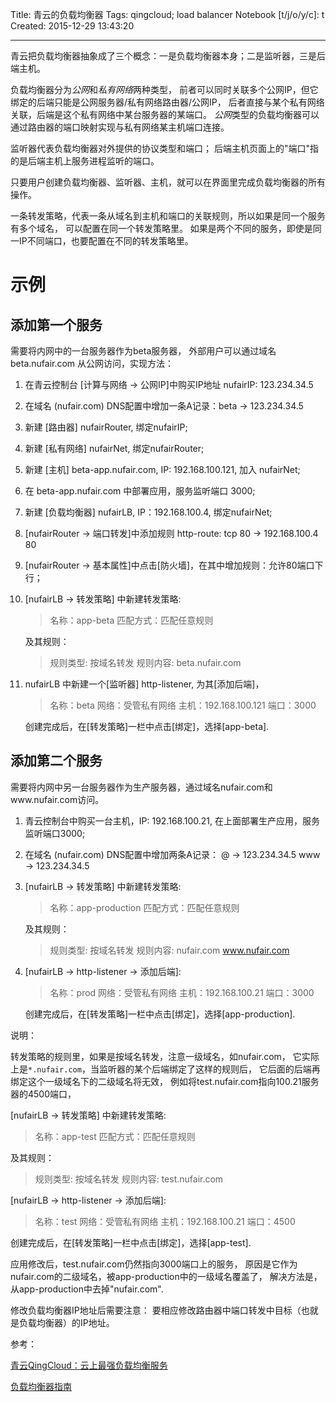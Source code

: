 Title: 青云的负载均衡器
Tags: qingcloud; load balancer
Notebook [t/j/o/y/c]: t
Created: 2015-12-29 13:43:20

------

青云把负载均衡器抽象成了三个概念：一是负载均衡器本身；二是监听器，三是后端主机。

负载均衡器分为*公网*和*私有网络*两种类型，
前者可以同时关联多个公网IP，但它绑定的后端只能是公网服务器/私有网络路由器/公网IP，
后者直接与某个私有网络关联，后端是这个私有网络中某台服务器的某端口。
*公网*类型的负载均衡器可以通过路由器的端口映射实现与私有网络某主机端口连接。

监听器代表负载均衡器对外提供的协议类型和端口；
后端主机页面上的"端口"指的是后端主机上服务进程监听的端口。

只要用户创建负载均衡器、监听器、主机，就可以在界面里完成负载均衡器的所有操作。

一条转发策略，代表一条从域名到主机和端口的关联规则，所以如果是同一个服务有多个域名，
可以配置在同一个转发策略里。
如果是两个不同的服务，即使是同一IP不同端口，也要配置在不同的转发策略里。

# 示例

## 添加第一个服务

需要将内网中的一台服务器作为beta服务器，
外部用户可以通过域名 beta.nufair.com 从公网访问，实现方法：

1. 在青云控制台 [计算与网络 -> 公网IP]中购买IP地址 nufairIP: 123.234.34.5

1. 在域名 (nufair.com) DNS配置中增加一条A记录：beta -> 123.234.34.5

1. 新建 [路由器] nufairRouter, 绑定nufairIP;

1. 新建 [私有网络] nufairNet, 绑定nufairRouter;

1. 新建 [主机] beta-app.nufair.com, IP: 192.168.100.121, 加入 nufairNet;

1. 在 beta-app.nufair.com 中部署应用，服务监听端口 3000;

1. 新建 [负载均衡器] nufairLB, IP：192.168.100.4, 绑定nufairNet;

1. [nufairRouter -> 端口转发]中添加规则 http-route: tcp 80 -> 192.168.100.4 80

1. [nufairRouter -> 基本属性]中点击[防火墙]，在其中增加规则：允许80端口下行；

1. [nufairLB -> 转发策略] 中新建转发策略:
   > 名称：app-beta
   > 匹配方式：匹配任意规则

   及其规则：
   > 规则类型: 按域名转发
   > 规则内容: beta.nufair.com

1. nufairLB 中新建一个[监听器] http-listener, 为其[添加后端]，
   > 名称：beta
   > 网络：受管私有网络
   > 主机：192.168.100.121
   > 端口：3000

   创建完成后，在[转发策略]一栏中点击[绑定]，选择[app-beta].

## 添加第二个服务

需要将内网中另一台服务器作为生产服务器，通过域名nufair.com和www.nufair.com访问。

1. 青云控制台中购买一台主机，IP: 192.168.100.21, 在上面部署生产应用，服务监听端口3000;

1. 在域名 (nufair.com) DNS配置中增加两条A记录：
   @ -> 123.234.34.5
   www -> 123.234.34.5

1. [nufairLB -> 转发策略] 中新建转发策略:
   > 名称：app-production
   > 匹配方式：匹配任意规则

   及其规则：
   > 规则类型: 按域名转发
   > 规则内容: nufair.com www.nufair.com


1. [nufairLB -> http-listener -> 添加后端]:
   > 名称：prod
   > 网络：受管私有网络
   > 主机：192.168.100.21
   > 端口：3000

   创建完成后，在[转发策略]一栏中点击[绑定]，选择[app-production].

说明：

转发策略的规则里，如果是按域名转发，注意一级域名，如nufair.com，
它实际上是`*.nufair.com`，当监听器的某个后端绑定了这样的规则后，
它后面的后端再绑定这个一级域名下的二级域名将无效，
例如将test.nufair.com指向100.21服务器的4500端口，

[nufairLB -> 转发策略] 中新建转发策略:
  > 名称：app-test
  > 匹配方式：匹配任意规则

  及其规则：
  > 规则类型: 按域名转发
  > 规则内容: test.nufair.com

[nufairLB -> http-listener -> 添加后端]:
  > 名称：test
  > 网络：受管私有网络
  > 主机：192.168.100.21
  > 端口：4500

  创建完成后，在[转发策略]一栏中点击[绑定]，选择[app-test].

应用修改后，test.nufair.com仍然指向3000端口上的服务，
原因是它作为nufair.com的二级域名，被app-production中的一级域名覆盖了，
解决方法是，从app-production中去掉"nufair.com".

修改负载均衡器IP地址后需要注意： 
要相应修改路由器中端口转发中目标（也就是负载均衡器）的IP地址。

参考：

[青云QingCloud：云上最强负载均衡服务](http://network.51cto.com/art/201504/472491.htm)

[负载均衡器指南](https://docs.qingcloud.com/guide/loadbalancer.html)
